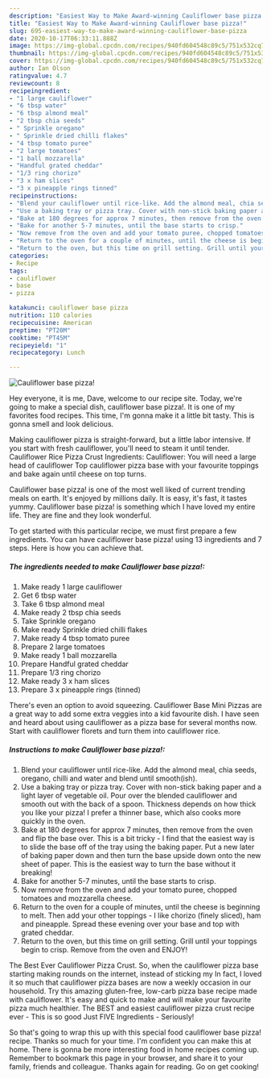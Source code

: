 ```yaml
---
description: "Easiest Way to Make Award-winning Cauliflower base pizza!"
title: "Easiest Way to Make Award-winning Cauliflower base pizza!"
slug: 695-easiest-way-to-make-award-winning-cauliflower-base-pizza
date: 2020-10-17T06:33:11.888Z
image: https://img-global.cpcdn.com/recipes/940fd604548c89c5/751x532cq70/cauliflower-base-pizza-recipe-main-photo.jpg
thumbnail: https://img-global.cpcdn.com/recipes/940fd604548c89c5/751x532cq70/cauliflower-base-pizza-recipe-main-photo.jpg
cover: https://img-global.cpcdn.com/recipes/940fd604548c89c5/751x532cq70/cauliflower-base-pizza-recipe-main-photo.jpg
author: Ian Olson
ratingvalue: 4.7
reviewcount: 8
recipeingredient:
- "1 large cauliflower"
- "6 tbsp water"
- "6 tbsp almond meal"
- "2 tbsp chia seeds"
- " Sprinkle oregano"
- " Sprinkle dried chilli flakes"
- "4 tbsp tomato puree"
- "2 large tomatoes"
- "1 ball mozzarella"
- "Handful grated cheddar"
- "1/3 ring chorizo"
- "3 x ham slices"
- "3 x pineapple rings tinned"
recipeinstructions:
- "Blend your cauliflower until rice-like. Add the almond meal, chia seeds, oregano, chilli and water and blend until smooth(ish)."
- "Use a baking tray or pizza tray. Cover with non-stick baking paper and a light layer of vegetable oil. Pour over the blended cauliflower and smooth out with the back of a spoon. Thickness depends on how thick you like your pizza! I prefer a thinner base, which also cooks more quickly in the oven."
- "Bake at 180 degrees for approx 7 minutes, then remove from the oven and flip the base over. This is a bit tricky - I find that the easiest way is to slide the base off of the tray using the baking paper. Put a new later of baking paper down and then turn the base upside down onto the new sheet of paper. This is the easiest way to turn the base without it breaking!"
- "Bake for another 5-7 minutes, until the base starts to crisp."
- "Now remove from the oven and add your tomato puree, chopped tomatoes and mozzarella cheese."
- "Return to the oven for a couple of minutes, until the cheese is beginning to melt. Then add your other toppings - I like chorizo (finely sliced), ham and pineapple. Spread these evening over your base and top with grated cheddar."
- "Return to the oven, but this time on grill setting. Grill until your toppings begin to crisp. Remove from the oven and ENJOY!"
categories:
- Recipe
tags:
- cauliflower
- base
- pizza

katakunci: cauliflower base pizza 
nutrition: 110 calories
recipecuisine: American
preptime: "PT20M"
cooktime: "PT45M"
recipeyield: "1"
recipecategory: Lunch

---
```



![Cauliflower base pizza!](https://img-global.cpcdn.com/recipes/940fd604548c89c5/751x532cq70/cauliflower-base-pizza-recipe-main-photo.jpg)

Hey everyone, it is me, Dave, welcome to our recipe site. Today, we're going to make a special dish, cauliflower base pizza!. It is one of my favorites food recipes. This time, I'm gonna make it a little bit tasty. This is gonna smell and look delicious.

Making cauliflower pizza is straight-forward, but a little labor intensive. If you start with fresh cauliflower, you&#39;ll need to steam it until tender. Cauliflower Rice Pizza Crust Ingredients: Cauliflower: You will need a large head of cauliflower Top cauliflower pizza base with your favourite toppings and bake again until cheese on top turns.

Cauliflower base pizza! is one of the most well liked of current trending meals on earth. It's enjoyed by millions daily. It is easy, it's fast, it tastes yummy. Cauliflower base pizza! is something which I have loved my entire life. They are fine and they look wonderful.


To get started with this particular recipe, we must first prepare a few ingredients. You can have cauliflower base pizza! using 13 ingredients and 7 steps. Here is how you can achieve that.

<!--inarticleads1-->

##### The ingredients needed to make Cauliflower base pizza!:

1. Make ready 1 large cauliflower
1. Get 6 tbsp water
1. Take 6 tbsp almond meal
1. Make ready 2 tbsp chia seeds
1. Take  Sprinkle oregano
1. Make ready  Sprinkle dried chilli flakes
1. Make ready 4 tbsp tomato puree
1. Prepare 2 large tomatoes
1. Make ready 1 ball mozzarella
1. Prepare Handful grated cheddar
1. Prepare 1/3 ring chorizo
1. Make ready 3 x ham slices
1. Prepare 3 x pineapple rings (tinned)


There&#39;s even an option to avoid squeezing. Cauliflower Base Mini Pizzas are a great way to add some extra veggies into a kid favourite dish. I have seen and heard about using cauliflower as a pizza base for several months now. Start with cauliflower florets and turn them into cauliflower rice. 

<!--inarticleads2-->

##### Instructions to make Cauliflower base pizza!:

1. Blend your cauliflower until rice-like. Add the almond meal, chia seeds, oregano, chilli and water and blend until smooth(ish).
1. Use a baking tray or pizza tray. Cover with non-stick baking paper and a light layer of vegetable oil. Pour over the blended cauliflower and smooth out with the back of a spoon. Thickness depends on how thick you like your pizza! I prefer a thinner base, which also cooks more quickly in the oven.
1. Bake at 180 degrees for approx 7 minutes, then remove from the oven and flip the base over. This is a bit tricky - I find that the easiest way is to slide the base off of the tray using the baking paper. Put a new later of baking paper down and then turn the base upside down onto the new sheet of paper. This is the easiest way to turn the base without it breaking!
1. Bake for another 5-7 minutes, until the base starts to crisp.
1. Now remove from the oven and add your tomato puree, chopped tomatoes and mozzarella cheese.
1. Return to the oven for a couple of minutes, until the cheese is beginning to melt. Then add your other toppings - I like chorizo (finely sliced), ham and pineapple. Spread these evening over your base and top with grated cheddar.
1. Return to the oven, but this time on grill setting. Grill until your toppings begin to crisp. Remove from the oven and ENJOY!


The Best Ever Cauliflower Pizza Crust. So, when the cauliflower pizza base starting making rounds on the internet, instead of sticking my In fact, I loved it so much that cauliflower pizza bases are now a weekly occasion in our household. Try this amazing gluten-free, low-carb pizza base recipe made with cauliflower. It&#39;s easy and quick to make and will make your favourite pizza much healthier. The BEST and easiest cauliflower pizza crust recipe ever - This is so good Just FIVE Ingredients - Seriously! 

So that's going to wrap this up with this special food cauliflower base pizza! recipe. Thanks so much for your time. I'm confident you can make this at home. There is gonna be more interesting food in home recipes coming up. Remember to bookmark this page in your browser, and share it to your family, friends and colleague. Thanks again for reading. Go on get cooking!
